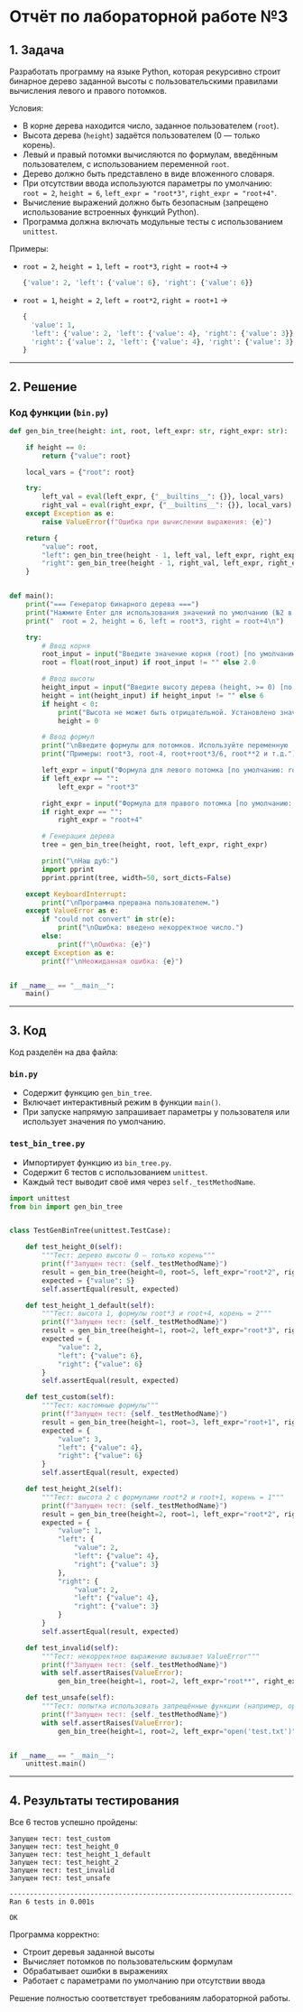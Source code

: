 # Отчёт по лабораторной работе №3

## 1. Задача

Разработать программу на языке Python, которая рекурсивно строит бинарное дерево заданной высоты с пользовательскими правилами вычисления левого и правого потомков.  

Условия:
- В корне дерева находится число, заданное пользователем (`root`).
- Высота дерева (`height`) задаётся пользователем (0 — только корень).
- Левый и правый потомки вычисляются по формулам, введённым пользователем, с использованием переменной `root`.
- Дерево должно быть представлено в виде вложенного словаря.
- При отсутствии ввода используются параметры по умолчанию:  
  `root = 2`, `height = 6`, `left_expr = "root*3"`, `right_expr = "root+4"`.
- Вычисление выражений должно быть безопасным (запрещено использование встроенных функций Python).
- Программа должна включать модульные тесты с использованием `unittest`.

Примеры:
- `root = 2`, `height = 1`, `left = root*3`, `right = root+4` →  
  ```python
  {'value': 2, 'left': {'value': 6}, 'right': {'value': 6}}
  ```
- `root = 1`, `height = 2`, `left = root*2`, `right = root+1` →  
  ```python
  {
    'value': 1,
    'left': {'value': 2, 'left': {'value': 4}, 'right': {'value': 3}},
    'right': {'value': 2, 'left': {'value': 4}, 'right': {'value': 3}}
  }
  ```

---

## 2. Решение

### Код функции (`bin.py`)
```python
def gen_bin_tree(height: int, root, left_expr: str, right_expr: str):

    if height == 0:
        return {"value": root}

    local_vars = {"root": root}

    try:
        left_val = eval(left_expr, {"__builtins__": {}}, local_vars)
        right_val = eval(right_expr, {"__builtins__": {}}, local_vars)
    except Exception as e:
        raise ValueError(f"Ошибка при вычислении выражения: {e}")

    return {
        "value": root,
        "left": gen_bin_tree(height - 1, left_val, left_expr, right_expr),
        "right": gen_bin_tree(height - 1, right_val, left_expr, right_expr)
    }


def main():
    print("=== Генератор бинарного дерева ===")
    print("Нажмите Enter для использования значений по умолчанию (№2 в списке):")
    print("  root = 2, height = 6, left = root*3, right = root+4\n")

    try:
        # Ввод корня
        root_input = input("Введите значение корня (root) [по умолчанию: 2]: ").strip()
        root = float(root_input) if root_input != "" else 2.0

        # Ввод высоты
        height_input = input("Введите высоту дерева (height, >= 0) [по умолчанию: 6]: ").strip()
        height = int(height_input) if height_input != "" else 6
        if height < 0:
            print("Высота не может быть отрицательной. Установлено значение 0.")
            height = 0

        # Ввод формул
        print("\nВведите формулы для потомков. Используйте переменную 'root'.")
        print("Примеры: root*3, root-4, root+root*3/6, root**2 и т.д.")

        left_expr = input("Формула для левого потомка [по умолчанию: root*3]: ").strip()
        if left_expr == "":
            left_expr = "root*3"

        right_expr = input("Формула для правого потомка [по умолчанию: root+4]: ").strip()
        if right_expr == "":
            right_expr = "root+4"

        # Генерация дерева
        tree = gen_bin_tree(height, root, left_expr, right_expr)

        print("\nНаш дуб:")
        import pprint
        pprint.pprint(tree, width=50, sort_dicts=False)

    except KeyboardInterrupt:
        print("\nПрограмма прервана пользователем.")
    except ValueError as e:
        if "could not convert" in str(e):
            print("\nОшибка: введено некорректное число.")
        else:
            print(f"\nОшибка: {e}")
    except Exception as e:
        print(f"\nНеожиданная ошибка: {e}")


if __name__ == "__main__":
    main()
```

---

## 3. Код

Код разделён на два файла:

### `bin.py`
- Содержит функцию `gen_bin_tree`.
- Включает интерактивный режим в функции `main()`.
- При запуске напрямую запрашивает параметры у пользователя или использует значения по умолчанию.

### `test_bin_tree.py`
- Импортирует функцию из `bin_tree.py`.
- Содержит 6 тестов с использованием `unittest`.
- Каждый тест выводит своё имя через `self._testMethodName`.

```python
import unittest
from bin import gen_bin_tree


class TestGenBinTree(unittest.TestCase):

    def test_height_0(self):
        """Тест: дерево высоты 0 — только корень"""
        print(f"Запущен тест: {self._testMethodName}")
        result = gen_bin_tree(height=0, root=5, left_expr="root*2", right_expr="root+1")
        expected = {"value": 5}
        self.assertEqual(result, expected)

    def test_height_1_default(self):
        """Тест: высота 1, формулы root*3 и root+4, корень = 2"""
        print(f"Запущен тест: {self._testMethodName}")
        result = gen_bin_tree(height=1, root=2, left_expr="root*3", right_expr="root+4")
        expected = {
            "value": 2,
            "left": {"value": 6},
            "right": {"value": 6}
        }
        self.assertEqual(result, expected)

    def test_custom(self):
        """Тест: кастомные формулы"""
        print(f"Запущен тест: {self._testMethodName}")
        result = gen_bin_tree(height=1, root=3, left_expr="root+1", right_expr="root*2")
        expected = {
            "value": 3,
            "left": {"value": 4},
            "right": {"value": 6}
        }
        self.assertEqual(result, expected)

    def test_height_2(self):
        """Тест: высота 2 с формулами root*2 и root+1, корень = 1"""
        print(f"Запущен тест: {self._testMethodName}")
        result = gen_bin_tree(height=2, root=1, left_expr="root*2", right_expr="root+1")
        expected = {
            "value": 1,
            "left": {
                "value": 2,
                "left": {"value": 4},
                "right": {"value": 3}
            },
            "right": {
                "value": 2,
                "left": {"value": 4},
                "right": {"value": 3}
            }
        }
        self.assertEqual(result, expected)

    def test_invalid(self):
        """Тест: некорректное выражение вызывает ValueError"""
        print(f"Запущен тест: {self._testMethodName}")
        with self.assertRaises(ValueError):
            gen_bin_tree(height=1, root=2, left_expr="root**", right_expr="root+4")

    def test_unsafe(self):
        """Тест: попытка использовать запрещённые функции (например, open)"""
        print(f"Запущен тест: {self._testMethodName}")
        with self.assertRaises(ValueError):
            gen_bin_tree(height=1, root=2, left_expr="open('test.txt')", right_expr="root+4")


if __name__ == "__main__":
    unittest.main()
```

---

## 4. Результаты тестирования

Все 6 тестов успешно пройдены:

```
Запущен тест: test_custom
Запущен тест: test_height_0
Запущен тест: test_height_1_default
Запущен тест: test_height_2
Запущен тест: test_invalid
Запущен тест: test_unsafe

----------------------------------------------------------------------
Ran 6 tests in 0.001s

OK
```

Программа корректно:
- Строит деревья заданной высоты
- Вычисляет потомков по пользовательским формулам
- Обрабатывает ошибки в выражениях
- Работает с параметрами по умолчанию при отсутствии ввода

Решение полностью соответствует требованиям лабораторной работы.
